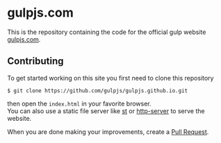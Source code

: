 # gulpjs.com

This is the repository containing the code for the official gulp website [gulpjs.com](https://gulpjs.com).

## Contributing

To get started working on this site you first need to clone this repository
```
$ git clone https://github.com/gulpjs/gulpjs.github.io.git
```
then open the `index.html` in your favorite browser.   
You can also use a static file server like [st](https://www.npmjs.com/package/st) or [http-server](https://github.com/indexzero/http-server) to serve the website.

When you are done making your improvements, create a [Pull Request](https://github.com/gulpjs/gulpjs.github.io/compare).
